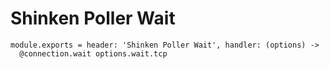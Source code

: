 
# Shinken Poller Wait

    module.exports = header: 'Shinken Poller Wait', handler: (options) ->
      @connection.wait options.wait.tcp
